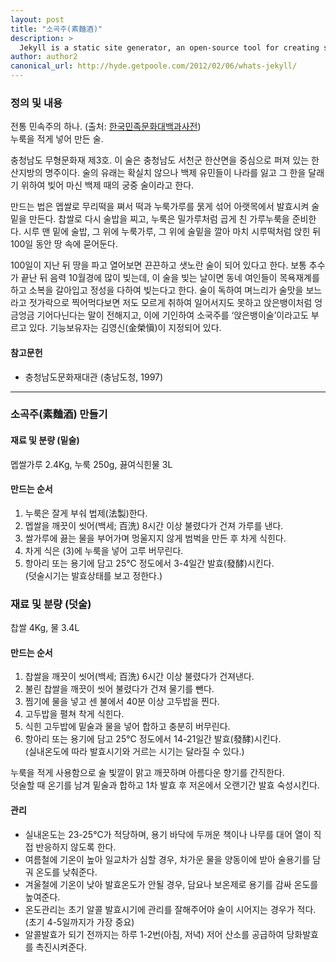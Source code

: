 ```yaml
---
layout: post
title: "소곡주(素麯酒)"
description: >
  Jekyll is a static site generator, an open-source tool for creating simple yet powerful websites of all shapes and sizes.
author: author2
canonical_url: http://hyde.getpoole.com/2012/02/06/whats-jekyll/
---
```


### 정의 및 내용
전통 민속주의 하나. (출처: [한국민족문화대백과사전](http://encykorea.aks.ac.kr/Contents/SearchNavi?keyword=%ED%95%9C%EC%82%B0%20%EC%86%8C%EA%B3%A1%EC%A3%BC&ridx=13&tot=1573))  
누룩을 적게 넣어 만든 술.   
 
충청남도 무형문화재 제3호. 이 술은 충청남도 서천군 한산면을 중심으로 퍼져 있는 한산지방의 명주이다. 술의 유래는 확실치 않으나 백제 유민들이 나라를 잃고 그 한을 달래기 위하여 빚어 마신 백제 때의 궁중 술이라고 한다.

만드는 법은 멥쌀로 무리떡을 쪄서 떡과 누룩가루를 묽게 섞어 아랫목에서 발효시켜 술밑을 만든다. 찹쌀로 다시 술밥을 찌고, 누룩은 밀가루처럼 곱게 친 가루누룩을 준비한다. 시루 맨 밑에 술밥, 그 위에 누룩가루, 그 위에 술밑을 깔아 마치 시루떡처럼 앉힌 뒤 100일 동안 땅 속에 묻어둔다.

100일이 지난 뒤 땅을 파고 열어보면 끈끈하고 샛노란 술이 되어 있다고 한다. 보통 추수가 끝난 뒤 음력 10월경에 많이 빚는데, 이 술을 빚는 날이면 동네 여인들이 목욕재계를 하고 소복을 갈아입고 정성을 다하여 빚는다고 한다.
술이 독하여 며느리가 술맛을 보느라고 젓가락으로 찍어먹다보면 저도 모르게 취하여 일어서지도 못하고 앉은뱅이처럼 엉금엉금 기어다닌다는 말이 전해지고, 이에 기인하여 소국주를 ‘앉은뱅이술’이라고도 부르고 있다. 기능보유자는 김영신(金榮愼)이 지정되어 있다.

#### 참고문헌
* 충청남도문화재대관  (충남도청, 1997)

---
### 소곡주(素麯酒) 만들기

#### 재료 및 분량 (밑술)
멥쌀가루 2.4Kg, 누룩 250g, 끓여식힌물 3L

#### 만드는 순서
1. 누룩은 잘게 부숴 법제(法製)한다.
2. 멥쌀을 깨끗이 씻어(백세; 百洗) 8시간 이상 불렸다가 건져 가루를 낸다.
3. 쌀가루에 끓는 물을 부어가며 멍울지지 않게 범벅을 만든 후 차게 식힌다.
4. 차게 식은 (3)에 누룩을 넣어 고루 버무린다.
5. 항아리 또는 용기에 담고 25°C 정도에서 3-4일간 발효(發酵)시킨다.  
(덧술시기는 발효상태를 보고 정한다.)

### 재료 및 분량 (덧술)
찹쌀 4Kg, 물 3.4L

#### 만드는 순서
1. 찹쌀을 깨끗이 씻어(백세; 百洗) 6시간 이상 불렸다가 건져낸다.
2. 불린 찹쌀을 깨끗이 씻어 불렸다가 건져 물기를 뺀다.
3. 찜기에 물을 넣고 센 불에서 40분 이상 고두밥을 찐다.
4. 고두밥을 펼쳐 착게 식힌다.
6. 식힌 고두밥에 밑술과 물을 넣어 합하고 충분히 버무린다.
7. 항아리 또는 용기에 담고 25°C 정도에서 14-21일간 발효(發酵)시킨다.  
(실내온도에 따라 발효시기와 거르는 시기는 달라질 수 있다.)

누룩을 적게 사용함으로 술 빛깔이 맑고 깨끗하며 아름다운 향기를 간직한다.  
덧술할 때 온기를 남겨 밑술과 합하고 1차 발효 후 저온에서 오랜기간 발효 숙성시킨다.

#### 관리
* 실내온도는 23-25°C가 적당하며, 용기 바닥에 두꺼운 책이나 나무를 대어 열이 직접 반응하지 않도록 한다.
* 여름철에 기온이 높아 일교차가 심할 경우, 차가운 물을 양동이에 받아 술용기를 담궈 온도를 낮춰준다.
* 겨울철에 기온이 낮아 발효온도가 안될 경우, 담요나 보온제로 용기를 감싸 온도를 높여준다.
* 온도관리는 초기 알콜 발효시기에 관리를 잘해주어야 술이 시어지는 경우가 적다. (초기 4-5일까지가 가장 중요)
* 알콜발효가 되기 전까지는 하루 1-2번(아침, 저녁) 저어 산소를 공급하여 당화발효를 촉진시켜준다.